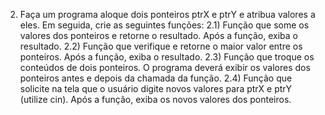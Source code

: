 2) Faça um programa aloque dois ponteiros ptrX e ptrY e atribua valores a eles. Em seguida, crie as seguintes funções:
2.1) Função que some os valores dos ponteiros e retorne o resultado. Após a função, exiba o resultado.
2.2) Função que verifique e retorne o maior valor entre os ponteiros. Após a função, exiba o resultado.
2.3) Função que troque os conteúdos de dois ponteiros. O programa deverá exibir os valores dos ponteiros antes e depois da chamada da função.
2.4) Função que solicite na tela que o usuário digite novos valores para ptrX e ptrY (utilize cin). Após a função, exiba os novos valores dos ponteiros.